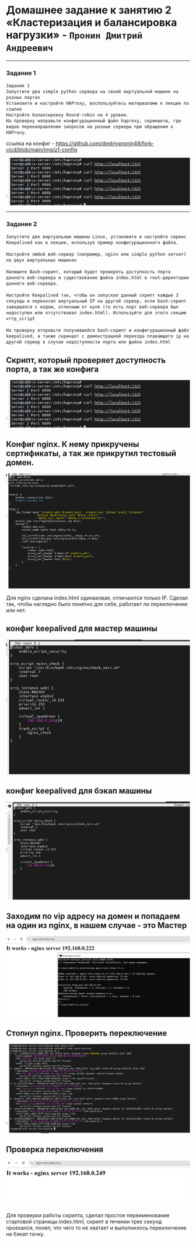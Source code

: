 # Домашнее задание к занятию 2 «Кластеризация и балансировка нагрузки» - `Пронин Дмитрий Андреевич`

---

### Задание 1

```
Задание 1
Запустите два simple python сервера на своей виртуальной машине на разных портах
Установите и настройте HAProxy, воспользуйтесь материалами к лекции по ссылке
Настройте балансировку Round-robin на 4 уровне.
На проверку направьте конфигурационный файл haproxy, скриншоты, где видно перенаправление запросов на разные серверы при обращении к HAProxy.
```
ссылка на конфиг - https://github.com/dmitriypronin48/fork-cicd/blob/main/img/z1-config

![скрин](https://github.com/dmitriypronin48/fork-cicd/blob/main/img/z1-2.jpg)




---

### Задание 2








```
Запустите две виртуальные машины Linux, установите и настройте сервис Keepalived как в лекции, используя пример конфигурационного файла.

Настройте любой веб-сервер (например, nginx или simple python server) на двух виртуальных машинах

Напишите Bash-скрипт, который будет проверять доступность порта данного веб-сервера и существование файла index.html в root-директории данного веб-сервера.

Настройте Keepalived так, чтобы он запускал данный скрипт каждые 3 секунды и переносил виртуальный IP на другой сервер, если bash-скрипт завершался с кодом, отличным от нуля (то есть порт веб-сервера был недоступен или отсутствовал index.html). Используйте для этого секцию vrrp_script

На проверку отправьте получившейся bash-скрипт и конфигурационный файл keepalived, а также скриншот с демонстрацией переезда плавающего ip на другой сервер в случае недоступности порта или файла index.html
```
## Скрипт, который проверяет доступность порта, а так же конфига
![скрипт](https://github.com/dmitriypronin48/fork-cicd/blob/main/img/z1-2.jpg)

## Конфиг nginx. К нему прикручены сертификаты, а так же прикрутил тестовый домен. 
![](https://github.com/dmitriypronin48/fork-cicd/blob/main/img/z1-3.jpg)

Для nginx сделана index.html одинаковая, отличаются только IP. Сделал так, чтобы наглядно было понятно для себя, работает ли переключение или нет.

## конфиг keepalived для мастер машины
![keepalived master](https://github.com/dmitriypronin48/fork-cicd/blob/main/img/z1-4.jpg)

## конфиг keepalived для бэкап машины
![keepalived backup](https://github.com/dmitriypronin48/fork-cicd/blob/main/img/z1-5.jpg)

## Заходим по vip адресу на домен и попадаем на один из nginx, в нашем случае - это Мастер
![проверка](https://github.com/dmitriypronin48/fork-cicd/blob/main/img/z1-6.jpg)

## Стопнул nginx. Проверить переключение
![проверка2](https://github.com/dmitriypronin48/fork-cicd/blob/main/img/z1-7.jpg)

## Проверка переключения
![проверка3](https://github.com/dmitriypronin48/fork-cicd/blob/main/img/z1-8.jpg)

Для проверки работы скрипта, сделал простое переименование стартовой страницы index.html, скрипт в течении трех секунд проехался, понял, что чего то не хватает и выполнилось переключение на бэкап тачку.







